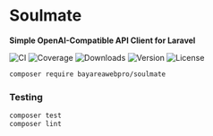 # Soulmate

 **Simple OpenAI-Compatible API Client for Laravel**

![CI](https://github.com/bayareawebpro/soulmate/workflows/ci/badge.svg)
![Coverage](https://codecov.io/gh/bayareawebpro/soulmate/branch/master/graph/badge.svg)
![Downloads](https://img.shields.io/packagist/dt/bayareawebpro/soulmate.svg)
![Version](https://img.shields.io/github/v/release/bayareawebpro/soulmate.svg)
![License](https://img.shields.io/badge/License-MIT-success.svg)

```bash
composer require bayareawebpro/soulmate
```

### Testing

``` bash
composer test
composer lint
```
